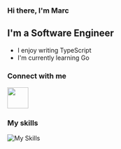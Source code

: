 ### Hi there, I'm Marc

## I'm a Software Engineer

- I enjoy writing TypeScript
- I'm currently learning Go

### Connect with me

<p align="left"> <a href="https://discord.com/users/799319682862809169" target="_blank" rel="noreferrer"><img src="https://skillicons.dev/icons?i=discord" width="48" height="48" /></a></p>


### My skills

![My Skills](https://skillicons.dev/icons?i=ts,js,go,python,html,css,figma,express,mongodb,nextjs,nodejs,react,sass,tailwind)
